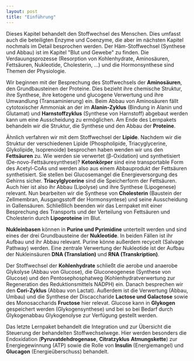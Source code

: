 ```yaml
---
layout: post
title: "Einführung"
---
```

Dieses Kapitel behandelt den Stoffwechsel des Menschen. Dies umfasst auch die beteiligten Enzyme und Coenzyme, die aber im nächsten Kapitel nochmals im Detail besprochen werden. Der Häm-Stoffwechsel (Synthese und Abbau) ist im Kapitel "Blut und Gewebe" zu finden. Die Verdauungsprozesse (Resorption von Kohlenhydrate, Aminosäuren, Fettsäuren, Nukleotide, Cholesterin, ...) und die Hormonsynthese sind Themen der Physiologie.

Wir beginnen mit der Besprechung des Stoffwechsels der **Aminosäuren**, den Grundbausteinen der Proteine. Dies bezieht ihre chemische Struktur, ihre Synthese, ihre  ketogene und glucogene Verwertung und ihre Umwandlung (Transaminierung) ein. Beim Abbau von Aminosäuren fällt cytotoxischer Ammoniak an der im **Alanin-Zyklus** (Bindung in Alanin und Glutamat) und **Harnstoffzyklus** (Synthese von Harnstoff) abgebaut werden kann um eine Ausscheidung zu ermöglichen. Am Ende des Lernpakets behandeln wir die Struktur, die Synthese und den Abbau der **Proteine**.

Ähnlich verfahren wir mit dem Stoffwechsel der **Lipide**. Nachdem wir die Struktur der verschiedenen Lipide (Phospholipide, Triacyglycerine, Glykolipide, Isoprenoide) besprochen haben wenden wir uns  den **Fettsäuren** zu. Wie werden sie verwertet (β-Oxidation) und synthetisiert (De-novo-Fettsäuresynthese)? **Ketonkörper** sind eine transportable Form des Acetyl-CoAs und werden also aus einem Abbauprodukt der Fettsäuren synthetisiert. Sie stellen bei Glucosemangel die Energieversorgung des Gehirns sicher. **Triacylglycerine** sind die Speicherform der Fettsäuren. Auch hier ist also ihr Abbau (Lipolyse) und ihre Synthese (Lipogenese) relevant. Nun bearbeiten wir die Synthese von **Cholesterin** (Baustein der Zellmembran, Ausgangsstoff der Hormonsyntese) und seine Ausscheidung in Gallensäuren.  Schließlich beenden wir das Lernpaket mit einer Besprechung des Transports und der Verteilung von Fettsäuren und Cholesterin durch **Lipoproteine** im Blut.

**Nukleinbasen** können in **Purine und Pyrimidine** unterteilt werden und sind eines der drei Grundbausteine der **Nukleotide**. In beiden Fällen ist ihr Aufbau und ihr Abbau relevant. Purine könne außerdem recycelt (Salvage Pathway) werden. Eine zentrale Verwertung der Nukleotide ist der Aufbau der Nukleinsäuren **DNA (Translation)** und **RNA (Transkription)**.

Der Stoffwechsel der **Kohlenhydrate** schließt die aerobe und anaerobe Glykolyse (Abbau von Glucose), die Gluconeogenese (Synthese von Glucose) und den Pentosephosphatweg (Kohlenhydratverwertung zur Regeneration des Reduktionsmittels NADPH) ein. Danach besprechen wir den **Cori-Zyklus** (Abbau von Lactat). Außerdem ist die Verwertung (Abbau, Umbau) und die Synthese der Discaccharide **Lactose und Galactose** sowie des Monosaccharids **Fructose** hier relevat. Glucose kann in **Glykogen** gespeichert werden (Glykogensynthese) und bei so bei Bedarf durch Glykogenabbau Glykogenolyse zur Verfügung gestellt werden.

Das letzte Lernpaket behandelt die Integration und zur Übersicht die Steuerung der behandelten Stoffwechselwege. Hier werden besonders die Endoxidation (**Pyruvatdehdrogenase**, **Citratzyklus** **Atmungskette**) zur Energiegewinnung (ATP) sowie die Rolle von **Insulin** (Energiemangel) und **Glucagon** (Energieüberschuss) behandelt.


